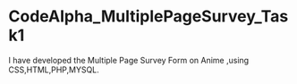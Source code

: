 # CodeAlpha_MultiplePageSurvey_Task1
I have developed the Multiple Page Survey Form on Anime ,using CSS,HTML,PHP,MYSQL.
